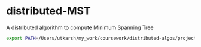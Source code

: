 # distributed-MST
A distributed algorithm to compute Minimum Spanning Tree


```bash
export PATH=/Users/utkarsh/my_work/coursework/distributed-algos/project/distalgo/bin:${PATH}
```
